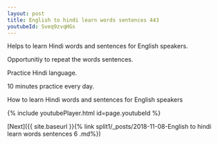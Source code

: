 ```yaml
---
layout: post
title: English to hindi learn words sentences 443 
youtubeId: Sveq9zvqHGs
---
```

 
 
Helps to learn Hindi words and sentences for English speakers.

Opportunitiy to repeat the words sentences. 

Practice Hindi language. 
 
10 minutes practice every day. 
 
How to learn Hindi words and sentences for English speakers 
 
{% include youtubePlayer.html id=page.youtubeId %}
 
 
[Next]({{ site.baseurl }}{% link  split1/_posts/2018-11-08-English to hindi learn words sentences 6 .md%})
 
